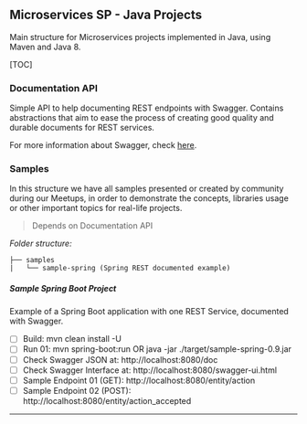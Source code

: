 ## Microservices SP - Java Projects

Main structure for Microservices projects implemented in Java, using Maven and Java 8.

[TOC]

### Documentation API

Simple API to help documenting REST endpoints with Swagger. Contains abstractions that aim to ease the process of creating good quality and durable documents for REST services.

For more information about Swagger, check [here](https://swagger.io).

### Samples

In this structure we have all samples presented or created by community during our Meetups, in order to demonstrate the concepts, libraries usage or other important topics for real-life projects.

> Depends on Documentation API

*Folder structure:*

	├── samples
    |   └── sample-spring (Spring REST documented example)

##### Sample Spring Boot Project
Example of a Spring Boot application with one REST Service, documented with Swagger.

- [ ] Build: mvn clean install -U
- [ ] Run 01: mvn spring-boot:run OR java -jar ./target/sample-spring-0.9.jar
- [ ] Check Swagger JSON at: http://localhost:8080/doc
- [ ] Check Swagger Interface at: http://localhost:8080/swagger-ui.html
- [ ] Sample Endpoint 01 (GET): http://localhost:8080/entity/action
- [ ] Sample Endpoint 02 (POST): http://localhost:8080/entity/action_accepted

** **